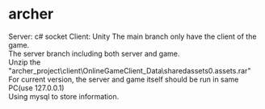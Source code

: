 # archer
Server: c# socket
Client: Unity
The main branch only have the client of the game.  
The server branch including both server and game.  
Unzip the "archer_project\client\OnlineGameClient_Data\sharedassets0.assets.rar"  
For current version, the server and game itself should be run in same PC(use 127.0.0.1)  
Using mysql to store information.
